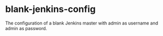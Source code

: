 # blank-jenkins-config
The configuration of a blank Jenkins master with admin as username and admin as password.
